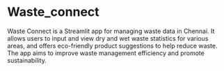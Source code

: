 # Waste_connect
Waste Connect is a Streamlit app for managing waste data in Chennai. It allows users to input and view dry and wet waste statistics for various areas, and offers eco-friendly product suggestions to help reduce waste. The app aims to improve waste management efficiency and promote sustainability.
